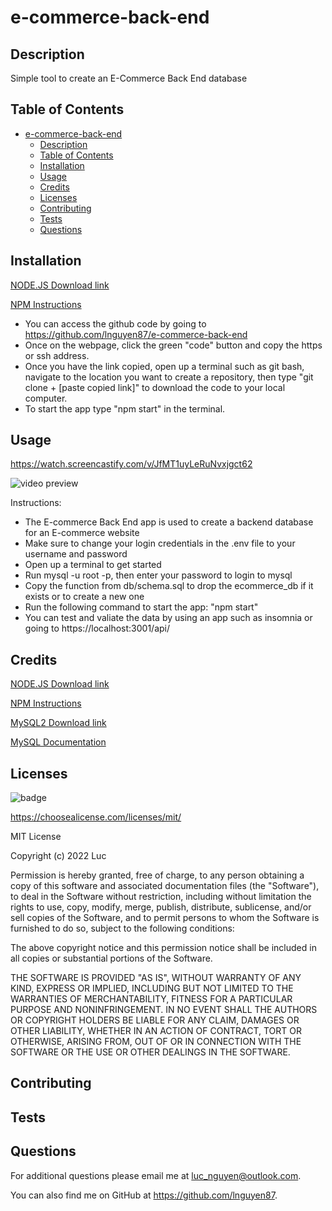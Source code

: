 # e-commerce-back-end

## Description

Simple tool to create an E-Commerce Back End database

## Table of Contents

- [e-commerce-back-end](#e-commerce-back-end)
  - [Description](#description)
  - [Table of Contents](#table-of-contents)
  - [Installation](#installation)
  - [Usage](#usage)
  - [Credits](#credits)
  - [Licenses](#licenses)
  - [Contributing](#contributing)
  - [Tests](#tests)
  - [Questions](#questions)

## Installation

[NODE.JS Download link](https://nodejs.org/en/)

[NPM Instructions](https://docs.npmjs.com/downloading-and-installing-node-js-and-npm)

- You can access the github code by going to https://github.com/lnguyen87/e-commerce-back-end
- Once on the webpage, click the green "code" button and copy the https or ssh address.
- Once you have the link copied, open up a terminal such as git bash, navigate to the location you want to create a repository, then type "git clone + [paste copied link]" to download the code to your local computer.
- To start the app type "npm start" in the terminal.

## Usage

https://watch.screencastify.com/v/JfMT1uyLeRuNvxjgct62

![video preview](assets/sample.gif)

Instructions:

- The E-commerce Back End app is used to create a backend database for an E-commerce website
- Make sure to change your login credentials in the .env file to your username and password
- Open up a terminal to get started
- Run mysql -u root -p, then enter your password to login to mysql
- Copy the function from db/schema.sql to drop the ecommerce_db if it exists or to create a new one
- Run the following command to start the app: "npm start"
- You can test and valiate the data by using an app such as insomnia or going to https://localhost:3001/api/<route-name>

## Credits

[NODE.JS Download link](https://nodejs.org/en/)

[NPM Instructions](https://docs.npmjs.com/downloading-and-installing-node-js-and-npm)

[MySQL2 Download link](https://www.npmjs.com/package/mysql2)

[MySQL Documentation](https://dev.mysql.com/doc/)

## Licenses

![badge ](https://img.shields.io/badge/MIT-License-red)

https://choosealicense.com/licenses/mit/

MIT License

Copyright (c) 2022 Luc

Permission is hereby granted, free of charge, to any person obtaining a copy
of this software and associated documentation files (the "Software"), to deal
in the Software without restriction, including without limitation the rights
to use, copy, modify, merge, publish, distribute, sublicense, and/or sell
copies of the Software, and to permit persons to whom the Software is
furnished to do so, subject to the following conditions:

The above copyright notice and this permission notice shall be included in all
copies or substantial portions of the Software.

THE SOFTWARE IS PROVIDED "AS IS", WITHOUT WARRANTY OF ANY KIND, EXPRESS OR
IMPLIED, INCLUDING BUT NOT LIMITED TO THE WARRANTIES OF MERCHANTABILITY,
FITNESS FOR A PARTICULAR PURPOSE AND NONINFRINGEMENT. IN NO EVENT SHALL THE
AUTHORS OR COPYRIGHT HOLDERS BE LIABLE FOR ANY CLAIM, DAMAGES OR OTHER
LIABILITY, WHETHER IN AN ACTION OF CONTRACT, TORT OR OTHERWISE, ARISING FROM,
OUT OF OR IN CONNECTION WITH THE SOFTWARE OR THE USE OR OTHER DEALINGS IN THE
SOFTWARE.

## Contributing

## Tests

## Questions

For additional questions please email me at luc_nguyen@outlook.com.

You can also find me on GitHub at https://github.com/lnguyen87.
